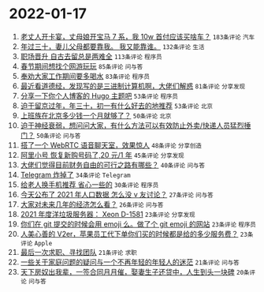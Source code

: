 # 2022-01-17

1. [老丈人开卡宴，丈母娘开宝马 7 系，我 10w 首付应该买啥车？](https://www.v2ex.com/t/828771) `183条评论` `汽车`
1. [年过三十，妻儿父母都要靠我。 我又能靠谁。](https://www.v2ex.com/t/828680) `132条评论` `生活`
1. [职场晋升 自古去留总是两难全](https://www.v2ex.com/t/828670) `113条评论` `程序员`
1. [春节期间想找个网游玩玩](https://www.v2ex.com/t/828767) `85条评论` `问与答`
1. [奉劝大家工作期间要多喝水](https://www.v2ex.com/t/828645) `83条评论` `程序员`
1. [最近看道德经，发现写的是三进制计算机啊，大佬们解惑](https://www.v2ex.com/t/828650) `81条评论` `分享发现`
1. [分享一下你个人博客的 Hugo 主题吧](https://www.v2ex.com/t/828677) `53条评论` `程序员`
1. [迫于留京过年，年三十，初一有什么好去的地推荐](https://www.v2ex.com/t/828715) `53条评论` `北京`
1. [上班族在北京多少钱一个月就够了？](https://www.v2ex.com/t/828722) `50条评论` `北京`
1. [迫于神经衰弱，想问问大家，有什么方法可以有效防止外卖/快递人员猛烈捶门？](https://www.v2ex.com/t/828724) `50条评论` `问与答`
1. [搭了一个 WebRTC 语音聊天室，效果惊人](https://www.v2ex.com/t/828646) `48条评论` `分享创造`
1. [阿里小号 恢复新购号码了,20 元/1 年](https://www.v2ex.com/t/828848) `45条评论` `分享发现`
1. [大佬们觉得目前财务自由的可行之路有哪些？](https://www.v2ex.com/t/828693) `40条评论` `问与答`
1. [Telegram 炸掉了](https://www.v2ex.com/t/828862) `34条评论` `Telegram`
1. [给老人换手机推荐 省心一些的](https://www.v2ex.com/t/828778) `30条评论` `程序员`
1. [今天公布了 2021 年人口数据 怎么没 v 友讨论？](https://www.v2ex.com/t/828846) `27条评论` `问与答`
1. [大家对未来几年的经济怎么看？](https://www.v2ex.com/t/828853) `26条评论` `问与答`
1. [2021 年度洋垃圾服务器： Xeon D-1581](https://www.v2ex.com/t/828825) `23条评论` `分享发现`
1. [你们在 git 提交的时候会用 emoji 么。做了个 git emoji 的网站](https://www.v2ex.com/t/828792) `23条评论` `程序员`
1. [人美心善的 V2er，苹果员工代下单你们买的时候都是给的多少服务费？](https://www.v2ex.com/t/828649) `23条评论` `Apple`
1. [最后一次求职、寻找团队](https://www.v2ex.com/t/828827) `21条评论` `求职`
1. [一些关于家庭问题的疑问与一个不再年轻的年轻人的迷茫](https://www.v2ex.com/t/828733) `21条评论` `问与答`
1. [天下房奴出我辈，一签合同月月催，娶妻生子还贷中，人生到头一块碑](https://www.v2ex.com/t/828659) `20条评论` `问与答`

